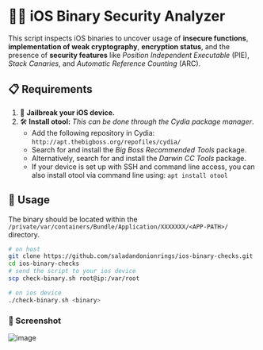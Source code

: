 # 🕵️‍♂️ iOS Binary Security Analyzer

This script inspects iOS binaries to uncover usage of **insecure functions**, **implementation of weak cryptography**, **encryption status**, and the presence of **security features** like *Position Independent Executable* (PIE), *Stack Canaries*, and *Automatic Reference Counting* (ARC). 

## 📋 Requirements

1. 📲 **Jailbreak your iOS device.**
2. 🛠️ **Install otool:** *This can be done through the Cydia package manager*. 
   - Add the following repository in Cydia: `http://apt.thebigboss.org/repofiles/cydia/`
   - Search for and install the *Big Boss Recommended Tools* package.
   - Alternatively, search for and install the *Darwin CC Tools* package.
   - If your device is set up with SSH and command line access, you can also install otool via command line using: `apt install otool`

## 🚀 Usage 

The binary should be located within the `/private/var/containers/Bundle/Application/XXXXXXX/<APP-PATH>/` directory.

```bash
# on host
git clone https://github.com/saladandonionrings/ios-binary-checks.git
cd ios-binary-checks
# send the script to your ios device
scp check-binary.sh root@ip:/var/root

# on ios device
./check-binary.sh <binary>
```

### 📸 Screenshot
![image](https://github.com/saladandonionrings/iOS-Binary-Security-Analyzer/assets/61053314/1f2ec322-c0da-4326-9f18-c1ad7585f6e7)


